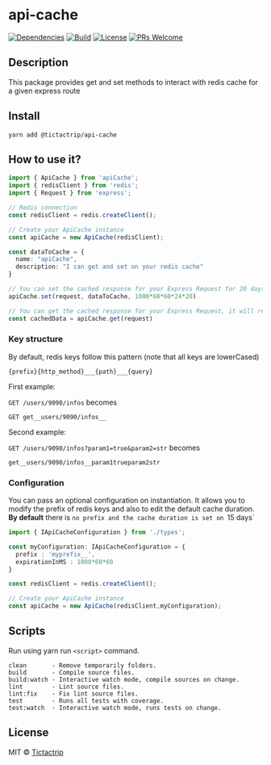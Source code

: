 # api-cache

[![Dependencies][dependencies-badge]][dependencies]
[![Build][build-badge]][build]
[![License][license-badge]][license]
[![PRs Welcome][prs-badge]][prs]

## Description

This package provides get and set methods to interact with redis cache for a given express route

## Install

```
yarn add @tictactrip/api-cache
```

## How to use it?

```ts
import { ApiCache } from 'apiCache';
import { redisClient } from 'redis';
import { Request } from 'express';

// Redis connection
const redisClient = redis.createClient();

// Create your ApiCache instance
const apiCache = new ApiCache(redisClient);

const dataToCache = { 
  name: "apiCache",
  description: "I can get and set on your redis cache"
}

// You can set the cached response for your Express Request for 20 days
apiCache.set(request, dataToCache, 1000*60*60*24*20)

// You can get the cached response for your Express Request, it will return null if no resposne is cached.
const cachedData = apiCache.get(request)

```

### Key structure

By default, redis keys follow this pattern (note that all keys are lowerCased)

```
{prefix}{http_method}___{path}___{query}
```


First example:

`GET /users/9090/infos` becomes 
```
GET get__users/9090/infos__
```


Second example:

`GET /users/9090/infos?param1=true&param2=str` becomes
```
get__users/9090/infos__param1trueparam2str
```

### Configuration

You can pass an optional configuration on instantiation. It allows you to modify the prefix of redis keys and also to edit the default cache duration.
**By default** there is `no prefix and the cache duration is set on `15 days`

```ts
import { IApiCacheConfiguration } from './types';

const myConfiguration: IApiCacheConfiguration = {
  prefix : 'myprefix__',
  expirationInMS : 1000*60*60
}

const redisClient = redis.createClient();

// Create your ApiCache instance
const apiCache = new ApiCache(redisClient,myConfiguration);
```

## Scripts

Run using yarn run `<script>` command.

    clean       - Remove temporarily folders.
    build       - Compile source files.
    build:watch - Interactive watch mode, compile sources on change.
    lint        - Lint source files.
    lint:fix    - Fix lint source files.
    test        - Runs all tests with coverage.
    test:watch  - Interactive watch mode, runs tests on change.

## License

MIT © [Tictactrip](https://www.tictactrip.eu)

[dependencies-badge]: https://img.shields.io/david/tictactrip/api-cache
[dependencies]: https://img.shields.io/david/tictactrip/api-cache
[build-badge]: https://github.com/tictactrip/api-cache/workflows/Test/badge.svg
[build]: https://github.com/tictactrip/api-cache/actions?query=workflow%3ATest+branch%3Amaster
[license-badge]: https://img.shields.io/badge/license-MIT-blue.svg?style=flat-square
[license]: https://github.com/tictactrip/api-cache/blob/master/LICENSE
[prs-badge]: https://img.shields.io/badge/PRs-welcome-brightgreen.svg?style=flat-square
[prs]: http://makeapullrequest.com
